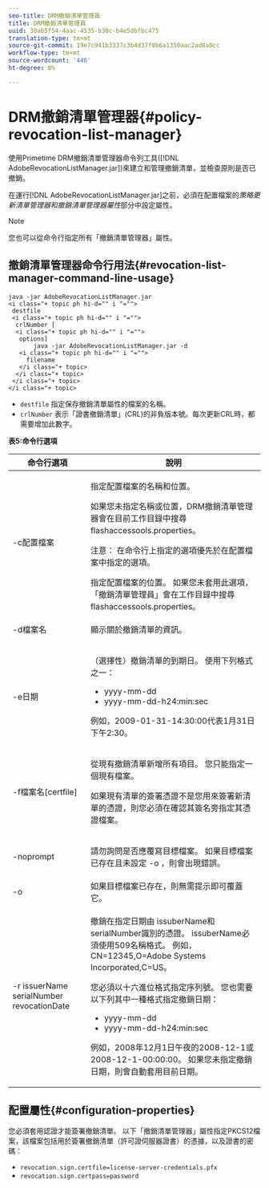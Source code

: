 ```yaml
---
seo-title: DRM撤銷清單管理員
title: DRM撤銷清單管理員
uuid: 30ab5f54-4aac-4535-b30c-b4e5dbfbc475
translation-type: tm+mt
source-git-commit: 19e7c941b3337c3b4d37f0b6a1350aac2ad8a0cc
workflow-type: tm+mt
source-wordcount: '446'
ht-degree: 0%

---
```



# DRM撤銷清單管理器{#policy-revocation-list-manager}

使用Primetime DRM撤銷清單管理器命令列工具([!DNL AdobeRevocationListManager.jar])來建立和管理撤銷清單，並檢查原則是否已撤銷。

在運行[!DNL AdobeRevocationListManager.jar]之前，必須在配置檔案的&#x200B;*策略更新清單管理器和撤銷清單管理器屬性*&#x200B;部分中設定屬性。

>[!NOTE]
>
>您也可以從命令行指定所有「撤銷清單管理器」屬性。

## 撤銷清單管理器命令行用法{#revocation-list-manager-command-line-usage}

```
java -jar AdobeRevocationListManager.jar 
<i class="+ topic ph hi-d="" i "="">
 destfile 
 <i class="+ topic ph hi-d="" i "="">
  crlNumber [
  <i class="+ topic ph hi-d="" i "="">
   options] 
       java -jar AdobeRevocationListManager.jar -d 
   <i class="+ topic ph hi-d="" i "="">
     filename
   </i class="+ topic>
  </i class="+ topic>
 </i class="+ topic>
</i class="+ topic>
```

* `destfile` 指定保存撤銷清單屬性的檔案的名稱。
* `crlNumber` 表示「證書撤銷清單」(CRL)的非負版本號。每次更新CRL時，都需要增加此數字。

**表5:命令行選項**

<table frame="all" colsep="1" rowsep="1" class="+ topic/table adobe-d/table " id="table_a3y_wqy_n4">  
 <thead class="- topic/thead "> 
  <tr rowsep="1" class="- topic/row "> 
   <th colname="1" class="- topic/entry entry"> 命令行選項 </th> 
   <th colname="2" class="- topic/entry entry"> 說明 </th> 
  </tr> 
 </thead>
 <tbody class="- topic/tbody "> 
  <tr rowsep="1" class="- topic/row "> 
   <td colname="1" class="- topic/entry "><span class="+ topic/ph pr-d/codeph codeph">-c配置檔案</span> </td> 
   <td colname="2" class="- topic/entry "><p class="- topic/p ">指定配置檔案的名稱和位置。 </p><p class="- topic/p ">如果您未指定名稱或位置，DRM撤銷清單管理器會在目前工作目錄中搜尋<span class="filepath"> flashaccessools.properties</span>。 </p><p>注意： 在命令行上指定的選項優先於在配置檔案中指定的選項。 </p>指定配置檔案的位置。 如果您未套用此選項，「撤銷清單管理員」會在工作目錄中搜尋<span class="filepath"> flashaccessools.properties</span>。 </td> 
  </tr> 
  <tr rowsep="1" class="- topic/row "> 
   <td colname="1" class="- topic/entry "><span class="+ topic/ph pr-d/codeph codeph">-d檔案名</span> </td> 
   <td colname="2" class="- topic/entry "> <p class="- topic/p ">顯示關於撤銷清單的資訊。 </p> </td> 
  </tr> 
  <tr rowsep="1" class="- topic/row "> 
   <td colname="1" class="- topic/entry "><span class="+ topic/ph pr-d/codeph codeph">-e日期</span> </td> 
   <td colname="2" class="- topic/entry "> <p class="- topic/p ">（選擇性）撤銷清單的到期日。 使用下列格式之一： 
     <ul id="ul_2C89F8183C3647C593CB67576D9DED07"> 
      <li id="li_A866F6CBCB464193A119A6609C8F3B2A"><span class="+ topic/ph pr-d/codeph codeph">yyyy-mm-dd</span> </li> 
      <li id="li_B5F9F6C995E64464838DDE447848F707"><span class="+ topic/ph pr-d/codeph codeph">yyyy-mm-dd-h24:min:sec</span> </li> 
     </ul>例如，2009-01-31-14:30:00代表1月31日下午2:30。 </p> </td> 
  </tr> 
  <tr rowsep="1" class="- topic/row "> 
   <td colname="1" class="- topic/entry "><span class="codeph">-f檔案名[certfile]</span> </td> 
   <td colname="2" class="- topic/entry "> <p>從現有撤銷清單新增所有項目。 您只能指定一個現有檔案。 </p> <p class="- topic/p ">如果現有清單的簽署憑證不是您用來簽署新清單的憑證，則您必須在確認其簽名旁指定其憑證檔案。 </p> </td> 
  </tr> 
  <tr rowsep="1" class="- topic/row "> 
   <td colname="1" class="- topic/entry "><span class="codeph"> -noprompt</span> </td> 
   <td colname="2" class="- topic/entry "> <p class="- topic/p ">請勿詢問是否應覆寫目標檔案。 如果目標檔案已存在且未設定<span class="codeph"> -o</span> ，則會出現錯誤。 </p> </td> 
  </tr> 
  <tr rowsep="1" class="- topic/row "> 
   <td colname="1" class="- topic/entry "><span class="codeph"> -o</span> </td> 
   <td colname="2" class="- topic/entry "> 如果目標檔案已存在，則無需提示即可覆蓋它。 </td> 
  </tr> 
  <tr rowsep="0" class="- topic/row "> 
   <td colname="1" class="- topic/entry "><span class="codeph">-r issuerName serialNumber revocationDate</span> </td> 
   <td colname="2" class="- topic/entry "> <p class="- topic/p ">撤銷在指定日期由<span class="codeph"> issuberName</span>和<span class="codeph"> serialNumber</span>識別的憑證。 <span class="codeph"> issuberName</span>必須使用509名稱格式。 例如，<span class="codeph"> CN=12345,O=Adobe Systems Incorporated,C=US</span>。 </p> <p>您必須以十六進位格式指定序列號。 您也需要以下列其中一種格式指定撤銷日期： 
     <ul id="ul_1524FBC6818248F3A2B271243E649400"> 
      <li id="li_BC618EA2332D42A59B1B5434CAFFD2AF"><span class="+ topic/ph pr-d/codeph codeph">yyyy-mm-dd</span> </li> 
      <li id="li_97F77810D20C4CF2944EFCFF5DFAE467"><span class="+ topic/ph pr-d/codeph codeph">yyyy-mm-dd-h24:min:sec</span> </li> 
     </ul>例如，2008年12月1日午夜的2008-12-1或2008-12-1-00:00:00。 如果您未指定撤銷日期，則會自動套用目前日期。 </p> </td> 
  </tr> 
 </tbody> 
</table>

## 配置屬性{#configuration-properties}

您必須套用認證才能簽署撤銷清單。 以下「撤銷清單管理器」屬性指定PKCS12檔案，該檔案包括用於簽署撤銷清單（許可證伺服器證書）的憑據，以及證書的密碼：

* `revocation.sign.certfile=license-server-credentials.pfx`
* `revocation.sign.certpass=password`